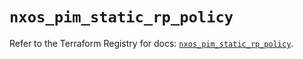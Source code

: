 # `nxos_pim_static_rp_policy`

Refer to the Terraform Registry for docs: [`nxos_pim_static_rp_policy`](https://registry.terraform.io/providers/ciscodevnet/nxos/0.5.10/docs/resources/pim_static_rp_policy).

